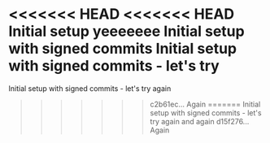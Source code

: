 <<<<<<< HEAD
<<<<<<< HEAD
Initial setup
yeeeeeee
Initial setup with signed commits
Initial setup with signed commits - let's try
=======
Initial setup with signed commits - let's try again
>>>>>>> c2b61ec... Again
=======
Initial setup with signed commits - let's try again and again
>>>>>>> d15f276... Again
